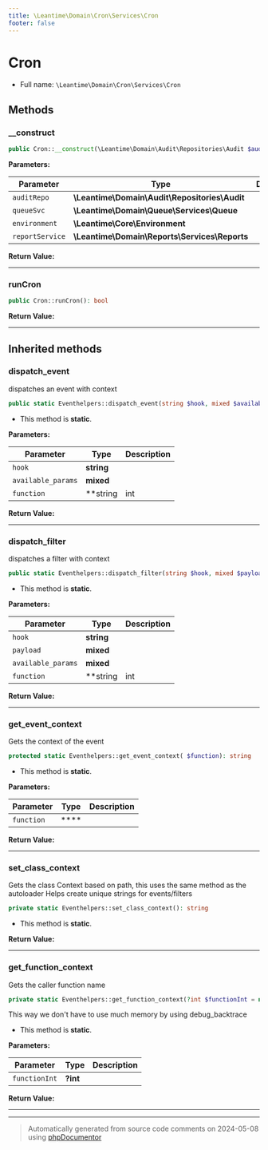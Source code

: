 ```yaml
---
title: \Leantime\Domain\Cron\Services\Cron
footer: false
---
```


# Cron





* Full name: `\Leantime\Domain\Cron\Services\Cron`



## Methods

### __construct



```php
public Cron::__construct(\Leantime\Domain\Audit\Repositories\Audit $auditRepo, \Leantime\Domain\Queue\Services\Queue $queueSvc, \Leantime\Core\Environment $environment, \Leantime\Domain\Reports\Services\Reports $reportService): mixed
```








**Parameters:**

| Parameter | Type | Description |
|-----------|------|-------------|
| `auditRepo` | **\Leantime\Domain\Audit\Repositories\Audit** |  |
| `queueSvc` | **\Leantime\Domain\Queue\Services\Queue** |  |
| `environment` | **\Leantime\Core\Environment** |  |
| `reportService` | **\Leantime\Domain\Reports\Services\Reports** |  |


**Return Value:**





---
### runCron



```php
public Cron::runCron(): bool
```









**Return Value:**





---


## Inherited methods

### dispatch_event

dispatches an event with context

```php
public static Eventhelpers::dispatch_event(string $hook, mixed $available_params = [], string|int|null $function = null): void
```



* This method is **static**.




**Parameters:**

| Parameter | Type | Description |
|-----------|------|-------------|
| `hook` | **string** |  |
| `available_params` | **mixed** |  |
| `function` | **string|int|null** |  |


**Return Value:**





---
### dispatch_filter

dispatches a filter with context

```php
public static Eventhelpers::dispatch_filter(string $hook, mixed $payload, mixed $available_params = [], string|int|null $function = null): mixed
```



* This method is **static**.




**Parameters:**

| Parameter | Type | Description |
|-----------|------|-------------|
| `hook` | **string** |  |
| `payload` | **mixed** |  |
| `available_params` | **mixed** |  |
| `function` | **string|int|null** |  |


**Return Value:**





---
### get_event_context

Gets the context of the event

```php
protected static Eventhelpers::get_event_context( $function): string
```



* This method is **static**.




**Parameters:**

| Parameter | Type | Description |
|-----------|------|-------------|
| `function` | **** |  |


**Return Value:**





---
### set_class_context

Gets the class Context based on path, this uses the same method as the autoloader
Helps create unique strings for events/filters

```php
private static Eventhelpers::set_class_context(): string
```



* This method is **static**.





**Return Value:**





---
### get_function_context

Gets the caller function name

```php
private static Eventhelpers::get_function_context(?int $functionInt = null): string
```

This way we don't have to use much memory by using debug_backtrace

* This method is **static**.




**Parameters:**

| Parameter | Type | Description |
|-----------|------|-------------|
| `functionInt` | **?int** |  |


**Return Value:**





---


---
> Automatically generated from source code comments on 2024-05-08 using [phpDocumentor](http://www.phpdoc.org/)
